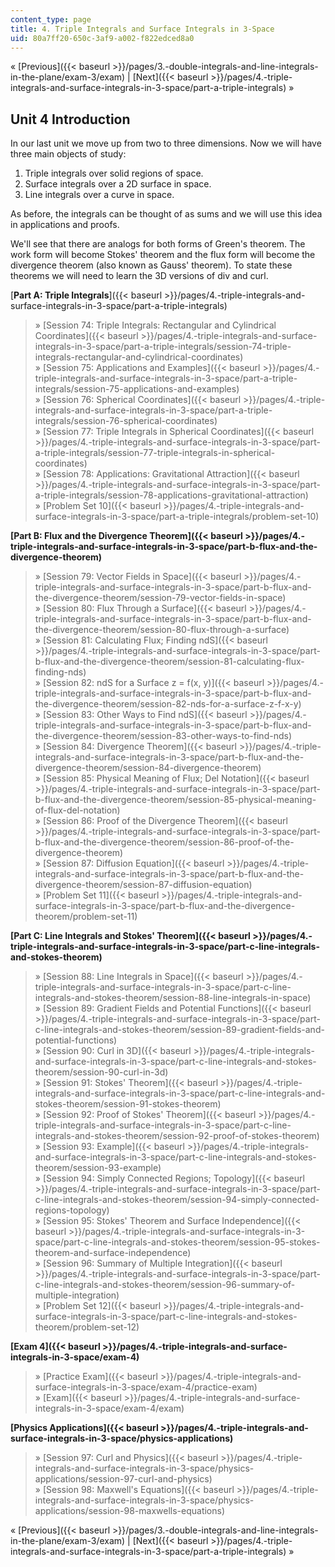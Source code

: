 ```yaml
---
content_type: page
title: 4. Triple Integrals and Surface Integrals in 3-Space
uid: 80a7ff20-650c-3af9-a002-f822edced8a0
---
```


« [Previous]({{< baseurl >}}/pages/3.-double-integrals-and-line-integrals-in-the-plane/exam-3/exam) | [Next]({{< baseurl >}}/pages/4.-triple-integrals-and-surface-integrals-in-3-space/part-a-triple-integrals) »

Unit 4 Introduction
-------------------

In our last unit we move up from two to three dimensions. Now we will have three main objects of study:

1.  Triple integrals over solid regions of space.
2.  Surface integrals over a 2D surface in space.
3.  Line integrals over a curve in space.

As before, the integrals can be thought of as sums and we will use this idea in applications and proofs.

We'll see that there are analogs for both forms of Green's theorem. The work form will become Stokes' theorem and the flux form will become the divergence theorem (also known as Gauss' theorem). To state these theorems we will need to learn the 3D versions of div and curl.

[**Part A: Triple Integrals**]({{< baseurl >}}/pages/4.-triple-integrals-and-surface-integrals-in-3-space/part-a-triple-integrals)

> » [Session 74: Triple Integrals: Rectangular and Cylindrical Coordinates]({{< baseurl >}}/pages/4.-triple-integrals-and-surface-integrals-in-3-space/part-a-triple-integrals/session-74-triple-integrals-rectangular-and-cylindrical-coordinates)  
> » [Session 75: Applications and Examples]({{< baseurl >}}/pages/4.-triple-integrals-and-surface-integrals-in-3-space/part-a-triple-integrals/session-75-applications-and-examples)  
> » [Session 76: Spherical Coordinates]({{< baseurl >}}/pages/4.-triple-integrals-and-surface-integrals-in-3-space/part-a-triple-integrals/session-76-spherical-coordinates)  
> » [Session 77: Triple Integrals in Spherical Coordinates]({{< baseurl >}}/pages/4.-triple-integrals-and-surface-integrals-in-3-space/part-a-triple-integrals/session-77-triple-integrals-in-spherical-coordinates)  
> » [Session 78: Applications: Gravitational Attraction]({{< baseurl >}}/pages/4.-triple-integrals-and-surface-integrals-in-3-space/part-a-triple-integrals/session-78-applications-gravitational-attraction)  
> » [Problem Set 10]({{< baseurl >}}/pages/4.-triple-integrals-and-surface-integrals-in-3-space/part-a-triple-integrals/problem-set-10)

**[Part B: Flux and the Divergence Theorem]({{< baseurl >}}/pages/4.-triple-integrals-and-surface-integrals-in-3-space/part-b-flux-and-the-divergence-theorem)**

> » [Session 79: Vector Fields in Space]({{< baseurl >}}/pages/4.-triple-integrals-and-surface-integrals-in-3-space/part-b-flux-and-the-divergence-theorem/session-79-vector-fields-in-space)  
> » [Session 80: Flux Through a Surface]({{< baseurl >}}/pages/4.-triple-integrals-and-surface-integrals-in-3-space/part-b-flux-and-the-divergence-theorem/session-80-flux-through-a-surface)  
> » [Session 81: Calculating Flux; Finding ndS]({{< baseurl >}}/pages/4.-triple-integrals-and-surface-integrals-in-3-space/part-b-flux-and-the-divergence-theorem/session-81-calculating-flux-finding-nds)  
> » [Session 82: ndS for a Surface z = f(x, y)]({{< baseurl >}}/pages/4.-triple-integrals-and-surface-integrals-in-3-space/part-b-flux-and-the-divergence-theorem/session-82-nds-for-a-surface-z-f-x-y)  
> » [Session 83: Other Ways to Find ndS]({{< baseurl >}}/pages/4.-triple-integrals-and-surface-integrals-in-3-space/part-b-flux-and-the-divergence-theorem/session-83-other-ways-to-find-nds)  
> » [Session 84: Divergence Theorem]({{< baseurl >}}/pages/4.-triple-integrals-and-surface-integrals-in-3-space/part-b-flux-and-the-divergence-theorem/session-84-divergence-theorem)  
> » [Session 85: Physical Meaning of Flux; Del Notation]({{< baseurl >}}/pages/4.-triple-integrals-and-surface-integrals-in-3-space/part-b-flux-and-the-divergence-theorem/session-85-physical-meaning-of-flux-del-notation)  
> » [Session 86: Proof of the Divergence Theorem]({{< baseurl >}}/pages/4.-triple-integrals-and-surface-integrals-in-3-space/part-b-flux-and-the-divergence-theorem/session-86-proof-of-the-divergence-theorem)  
> » [Session 87: Diffusion Equation]({{< baseurl >}}/pages/4.-triple-integrals-and-surface-integrals-in-3-space/part-b-flux-and-the-divergence-theorem/session-87-diffusion-equation)  
> » [Problem Set 11]({{< baseurl >}}/pages/4.-triple-integrals-and-surface-integrals-in-3-space/part-b-flux-and-the-divergence-theorem/problem-set-11)

**[Part C: Line Integrals and Stokes' Theorem]({{< baseurl >}}/pages/4.-triple-integrals-and-surface-integrals-in-3-space/part-c-line-integrals-and-stokes-theorem)**

> » [Session 88: Line Integrals in Space]({{< baseurl >}}/pages/4.-triple-integrals-and-surface-integrals-in-3-space/part-c-line-integrals-and-stokes-theorem/session-88-line-integrals-in-space)  
> » [Session 89: Gradient Fields and Potential Functions]({{< baseurl >}}/pages/4.-triple-integrals-and-surface-integrals-in-3-space/part-c-line-integrals-and-stokes-theorem/session-89-gradient-fields-and-potential-functions)  
> » [Session 90: Curl in 3D]({{< baseurl >}}/pages/4.-triple-integrals-and-surface-integrals-in-3-space/part-c-line-integrals-and-stokes-theorem/session-90-curl-in-3d)  
> » [Session 91: Stokes' Theorem]({{< baseurl >}}/pages/4.-triple-integrals-and-surface-integrals-in-3-space/part-c-line-integrals-and-stokes-theorem/session-91-stokes-theorem)  
> » [Session 92: Proof of Stokes' Theorem]({{< baseurl >}}/pages/4.-triple-integrals-and-surface-integrals-in-3-space/part-c-line-integrals-and-stokes-theorem/session-92-proof-of-stokes-theorem)  
> » [Session 93: Example]({{< baseurl >}}/pages/4.-triple-integrals-and-surface-integrals-in-3-space/part-c-line-integrals-and-stokes-theorem/session-93-example)  
> » [Session 94: Simply Connected Regions; Topology]({{< baseurl >}}/pages/4.-triple-integrals-and-surface-integrals-in-3-space/part-c-line-integrals-and-stokes-theorem/session-94-simply-connected-regions-topology)  
> » [Session 95: Stokes' Theorem and Surface Independence]({{< baseurl >}}/pages/4.-triple-integrals-and-surface-integrals-in-3-space/part-c-line-integrals-and-stokes-theorem/session-95-stokes-theorem-and-surface-independence)  
> » [Session 96: Summary of Multiple Integration]({{< baseurl >}}/pages/4.-triple-integrals-and-surface-integrals-in-3-space/part-c-line-integrals-and-stokes-theorem/session-96-summary-of-multiple-integration)  
> » [Problem Set 12]({{< baseurl >}}/pages/4.-triple-integrals-and-surface-integrals-in-3-space/part-c-line-integrals-and-stokes-theorem/problem-set-12)

 **[Exam 4]({{< baseurl >}}/pages/4.-triple-integrals-and-surface-integrals-in-3-space/exam-4)**

> » [Practice Exam]({{< baseurl >}}/pages/4.-triple-integrals-and-surface-integrals-in-3-space/exam-4/practice-exam)  
> » [Exam]({{< baseurl >}}/pages/4.-triple-integrals-and-surface-integrals-in-3-space/exam-4/exam)

**[Physics Applications]({{< baseurl >}}/pages/4.-triple-integrals-and-surface-integrals-in-3-space/physics-applications)**

> » [Session 97: Curl and Physics]({{< baseurl >}}/pages/4.-triple-integrals-and-surface-integrals-in-3-space/physics-applications/session-97-curl-and-physics)  
> » [Session 98: Maxwell's Equations]({{< baseurl >}}/pages/4.-triple-integrals-and-surface-integrals-in-3-space/physics-applications/session-98-maxwells-equations)

« [Previous]({{< baseurl >}}/pages/3.-double-integrals-and-line-integrals-in-the-plane/exam-3/exam) | [Next]({{< baseurl >}}/pages/4.-triple-integrals-and-surface-integrals-in-3-space/part-a-triple-integrals) »